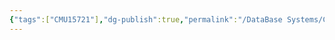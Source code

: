 ```yaml
---
{"tags":["CMU15721"],"dg-publish":true,"permalink":"/DataBase Systems/CMU 15-721 Advanced Database Systems/Lecture 01 lecture：Modern Analytical Database Systems/","dgPassFrontmatter":true,"noteIcon":"","created":"2025-06-28T16:34:33.903+08:00","updated":"2025-06-30T20:34:43.142+08:00"}
---
```


